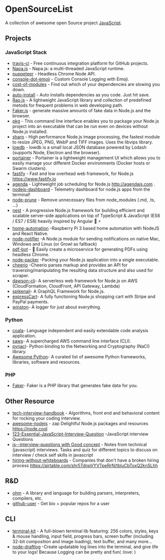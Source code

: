 # OpenSourceList
A collection of awesome open Source project [JavaScript](https://developer.mozilla.org/en-US/docs/Web/JavaScript).

## Projects
  ### JavaScript Stack

* [travis-ci](https://github.com/travis-ci/travis-ci) - Free continuous integration platform for GitHub projects.
* [Napa.js](https://github.com/Microsoft/napajs) - Napa.js: a multi-threaded JavaScript runtime.
* [puppeteer](https://github.com/GoogleChrome/puppeteer) - Headless Chrome Node API.
* [console-dot-emoji](https://github.com/ines/console-dot-emoji) - Custom Console Logging with Emoji. 
* [cost-of-modules](https://github.com/siddharthkp/cost-of-modules) - Find out which of your dependencies are slowing you down.
* [auto-install](https://github.com/siddharthkp/auto-install) - Auto installs dependencies as you code. Just hit save.
* [Rao.js](https://github.com/rao123dk/Rao.js) -  A lightweight JavaScript library and collection of predefined metods for frequent problems in  web developing path. 
* [Faker.js](https://github.com/marak/Faker.js) - generate massive amounts of fake data in Node.js and the browser.
* [pkg](https://github.com/zeit/pkg) - This command line interface enables you to package your Node.js project into an executable that can be run even on devices without Node.js installed.
* [sharp](https://github.com/lovell/sharp) - High performance Node.js image processing, the fastest module to resize JPEG, PNG, WebP and TIFF images. Uses the libvips library.
* [lowdb](https://github.com/typicode/lowdb) - lowdb is a small local JSON database powered by Lodash (supports Node, Electron and the browser).
* [portainer](https://github.com/portainer/portainer) - Portainer is a lightweight management UI which allows you to easily manage your different Docker environments (Docker hosts or Swarm clusters).
* [fastify](https://github.com/fastify/fastify) - Fast and low overhead web framework, for Node.js https://www.fastify.io 
* [agenda](https://github.com/agenda/agenda) - Lightweight job scheduling for Node.js http://agendajs.com .
* [nodejs-dashboard](https://github.com/FormidableLabs/nodejs-dashboard) - Telemetry dashboard for node.js apps from the terminal!
* [node-prune](https://github.com/tj/node-prune) - Remove unnecessary files from node_modules (.md, .ts, ...)
* [nest](https://github.com/nestjs/nest) - A progressive Node.js framework for building efficient and scalable server-side applications on top of TypeScript & JavaScript (ES6 / ES7 / ES8) heavily inspired by Angular :rocket: :zap:
* [home-automation](https://github.com/deepsyx/home-automation) -Raspberry Pi 3 based home automation with NodeJS and React Native.
* [node-notifier](https://github.com/mikaelbr/node-notifier) -A Node.js module for sending notifications on native Mac, Windows and Linux (or Growl as fallback)
* [pdf-bot](https://github.com/esbenp/pdf-bot) - :robot: Easily create a microservice for generating PDFs using headless Chrome.
* [node-packer](https://github.com/pmq20/node-packer) -Packing your Node.js application into a single executable.
* [cheerio](https://github.com/cheeriojs/cheerio) -Cheerio parses markup and provides an API for traversing/manipulating the resulting data structure and also used for scraper.
* [dawson-cli](https://github.com/dawson-org/dawson-cli)- A serverless web framework for Node.js on AWS (CloudFormation, CloudFront, API Gateway, Lambda) 
* [spikenail](https://github.com/spikenail/spikenail)- A GraphQL Framework for Node.js.
* [expressCart](https://github.com/mrvautin/expressCart)- A fully functioning Node.js shopping cart with Stripe and PayPal payments. 
* [winston](https://github.com/winstonjs/winston)- A logger for just about everything.

 ### Python 
 * [coala](https://coala.io/#/home)- Language independent and easily extendable code analysis application.
 * [saws](https://github.com/donnemartin/saws)- A supercharged AWS command line interface (CLI).
 * [pynacl](https://github.com/pyca/pynacl)- Python binding to the Networking and Cryptography (NaCl) library.
 * [Awesome Python](https://github.com/vinta/awesome-python)- A curated list of awesome Python frameworks, libraries,        software and resources.

 ### PHP
 * [Faker](https://github.com/fzaninotto/Faker)- Faker is a PHP library that generates fake data for you.


## Other Resource
* [tech-interview-handbook](https://github.com/yangshun/tech-interview-handbook) - Algorithms, front end and behavioral content for rocking your coding interview. 
* [awesome-nodejs](https://github.com/sindresorhus/awesome-nodejs) -  zap Delightful Node.js packages and resources https://node.cool 
* [123-Essential-JavaScript-Interview-Question](https://github.com/ganqqwerty/123-Essential-JavaScript-Interview-Question) -JavaScript interview Questions 
* [js--interview-questions with Good concept](https://github.com/vvscode/js--interview-questions) - Notes from technical (javascript) interviews. Tasks and quiz for different topics to discuss on interview / check self skills in javascript 
* [hiring-without-whiteboards](https://github.com/poteto/hiring-without-whiteboards) - Companies that don't have a broken hiring process https://airtable.com/shr5TdnpVYVTpeRrN/tbluCbToxQ2knSLhh

## R&D
* [ohm](https://github.com/harc/ohm) - A library and language for building parsers, interpreters, compilers, etc.
* [github-user](https://github.com/siddharthkp/github-user) - Get bio + popular repos for a user 

## CLI
* [terminal-kit](https://github.com/cronvel/terminal-kit) - A full-blown terminal lib featuring: 256 colors, styles, keys & mouse handling, input field, progress bars, screen buffer (including 32-bit composition and image loading), text buffer, and many more...
* [node-draftlog](https://github.com/ivanseidel/node-draftlog) -Create updatable log lines into the terminal, and give life to your logs! Because Logging can be pretty and fun( :love: )


